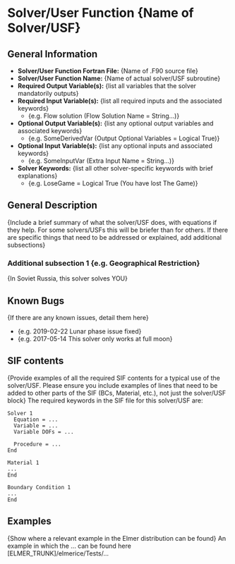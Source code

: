 # Solver/User Function {Name of Solver/USF}
## General Information
- **Solver/User Function Fortran File:** {Name of .F90 source file}
- **Solver/User Function Name:** {Name of actual solver/USF subroutine}
- **Required Output Variable(s):** {list all variables that the solver mandatorily outputs}
- **Required Input Variable(s):** {list all required inputs and the associated keywords}
  - {e.g. Flow solution (Flow Solution Name = String...)}
- **Optional Output Variable(s):** {list any optional output variables and associated keywords}
  - {e.g. SomeDerivedVar (Output Optional Variables = Logical True)}
- **Optional Input Variable(s):** {list any optional inputs and associated keywords}
  - {e.g. SomeInputVar (Extra Input Name = String...)}
- **Solver Keywords:** {list all other solver-specific keywords with brief explanations}
  - {e.g. LoseGame = Logical True (You have lost The Game)}
  
## General Description
{Include a brief summary of what the solver/USF does, with equations if they help. For some solvers/USFs this will be briefer than for others. If there are specific things that need to be addressed or explained, add additional subsections}

### Additional subsection 1 {e.g. Geographical Restriction}
{In Soviet Russia, this solver solves YOU}

## Known Bugs
{If there are any known issues, detail them here}
- {e.g. 2019-02-22 Lunar phase issue fixed}
- {e.g. 2017-05-14 This solver only works at full moon}

## SIF contents
{Provide examples of all the required SIF contents for a typical use of the solver/USF. Please ensure you include examples of lines that need to be added to other parts of the SIF (BCs, Material, etc.), not just the solver/USF block}
The required keywords in the SIF file for this solver/USF are:

```
Solver 1
  Equation = ...
  Variable = ...
  Variable DOFs = ...

  Procedure = ...
End

Material 1
...
End

Boundary Condition 1
...
End
```
## Examples
{Show where a relevant example in the Elmer distribution can be found}
An example in which the ... can be found here [ELMER_TRUNK]/elmerice/Tests/...
